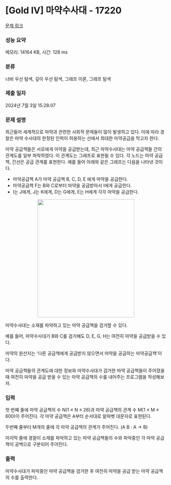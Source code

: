 # [Gold IV] 마약수사대 - 17220 

[문제 링크](https://www.acmicpc.net/problem/17220) 

### 성능 요약

메모리: 14164 KB, 시간: 128 ms

### 분류

너비 우선 탐색, 깊이 우선 탐색, 그래프 이론, 그래프 탐색

### 제출 일자

2024년 7월 3일 15:28:07

### 문제 설명

<p>최근들어 세계적으로 마약과 관련한 사회적 문제들이 많이 발생하고 있다. 이에 따라 경찰은 마약 수사대의 한정된 인력이 허용하는 선에서 최대한 마약공급을 막고자 한다.</p>

<p>마약 공급책들은 서로에게 마약을 공급받는데, 최근 마약수사대는 마약 공급책들 간의 관계도를 일부 파악하였다. 이 관계도는 그래프로 표현될 수 있다. 각 노드는 마약 공급책, 간선은 공급 관계를 표현한다. 예를 들어 아래와 같은 그래프는 다음을 나타낸 것이다.</p>

<ul>
	<li>마약공급책 A가 마약 공급책 B, C, D, E 에게 마약을 공급한다.</li>
	<li>마약공급책 F는 B와 C로부터 마약을 공급받아서 I에게 공급한다.</li>
	<li>I는 J에게, J는 K에게, D는 G에게, E는 H에게 각각 마약을 공급한다.</li>
</ul>

<p style="text-align: center;"><img alt="" src="" style="width: 303px; height: 370px;"></p>

<p>마약수사대는 소재를 파악하고 있는 마약 공급책을 검거할 수 있다.</p>

<p>예를 들어, 마약수사대가 B와 C를 검거해도 D, E, G, H는 여전히 마약을 공급받을 수 있다.</p>

<p>마약의 원산지는 '다른 공급책에게 공급받지 않으면서 마약을 공급하는 마약공급책'이다.</p>

<p>마약 공급책들의 관계도에 대한 정보와 마약수사대가 검거한 마약 공급책들이 주어졌을 때 여전히 마약을 공급 받을 수 있는 마약 공급책의 수를 내어주는 프로그램을 작성해보자.</p>

### 입력 

 <p>첫 번째 줄에 마약 공급책의 수 N(1 ≤ N ≤ 26)과 마약 공급책의 관계 수 M(1 ≤ M ≤ 600)이 주어진다. 각 마약 공급책은 A부터 순서대로 알파벳 대문자로 표현된다.</p>

<p>두번째 줄부터 M개의 줄에 각 마약 공급책의 관계가 주어진다. (A B : A -> B)</p>

<p>마지막 줄에 경찰이 소재를 파악하고 있는 마약 공급책들의 수와 파악중인 각 마약 공급책이 공백으로 구분되어 주어진다.</p>

### 출력 

 <p>마약수사대가 파악중인 마약 공급책을 검거한 후 여전히 마약을 공급 받는 마약 공급책의 수를 출력한다.</p>

